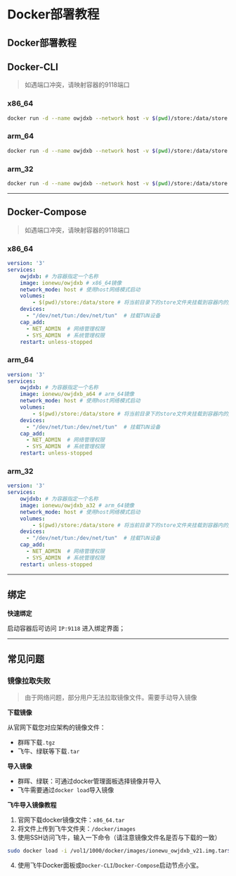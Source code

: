 # Docker部署教程

## Docker部署教程

## Docker-CLI

> 如遇端口冲突，请映射容器的9118端口

### x86\_64

```bash
docker run -d --name owjdxb --network host -v $(pwd)/store:/data/store --device /dev/net/tun:/dev/net/tun --cap-add NET_ADMIN --cap-add SYS_ADMIN --restart unless-stopped ionewu/owjdxb
```

### arm\_64

```bash
docker run -d --name owjdxb --network host -v $(pwd)/store:/data/store --device /dev/net/tun:/dev/net/tun --cap-add NET_ADMIN --cap-add SYS_ADMIN --restart unless-stopped ionewu/owjdxb_a64
```

### arm\_32

```bash
docker run -d --name owjdxb --network host -v $(pwd)/store:/data/store --device /dev/net/tun:/dev/net/tun --cap-add NET_ADMIN --cap-add SYS_ADMIN --restart unless-stopped ionewu/owjdxb_a32
```

***

## Docker-Compose

> 如遇端口冲突，请映射容器的9118端口

### x86\_64

```yaml
version: '3'
services:
    owjdxb: # 为容器指定一个名称
    image: ionewu/owjdxb # x86_64镜像
    network_mode: host # 使用host网络模式启动
    volumes:
        - $(pwd)/store:/data/store # 将当前目录下的store文件夹挂载到容器内的/data/store目录
    devices:
      - "/dev/net/tun:/dev/net/tun"  # 挂载TUN设备 
    cap_add:
      - NET_ADMIN  # 网络管理权限
      - SYS_ADMIN  # 系统管理权限
    restart: unless-stopped

```

### arm\_64

```yaml
version: '3'
services:
    owjdxb: # 为容器指定一个名称
    image: ionewu/owjdxb_a64 # arm_64镜像
    network_mode: host # 使用host网络模式启动
    volumes:
        - $(pwd)/store:/data/store # 将当前目录下的store文件夹挂载到容器内的/data/store目录
    devices:
      - "/dev/net/tun:/dev/net/tun"  # 挂载TUN设备 
    cap_add:
      - NET_ADMIN  # 网络管理权限
      - SYS_ADMIN  # 系统管理权限
    restart: unless-stopped
```

### arm\_32

```yaml
version: '3'
services:
    owjdxb: # 为容器指定一个名称
    image: ionewu/owjdxb_a32 # arm_64镜像
    network_mode: host # 使用host网络模式启动
    volumes:
        - $(pwd)/store:/data/store # 将当前目录下的store文件夹挂载到容器内的/data/store目录
    devices:
      - "/dev/net/tun:/dev/net/tun"  # 挂载TUN设备 
    cap_add:
      - NET_ADMIN  # 网络管理权限
      - SYS_ADMIN  # 系统管理权限
    restart: unless-stopped
```

***

## 绑定

**快速绑定**

启动容器后可访问 `IP:9118` 进入绑定界面；

***

## 常见问题

### 镜像拉取失败

> 由于网络问题，部分用户无法拉取镜像文件。需要手动导入镜像

**下载镜像**

从官网下载您对应架构的镜像文件：

* 群晖下载`.tgz`
* 飞牛、绿联等下载`.tar`

**导入镜像**

* 群晖、绿联：可通过docker管理面板选择镜像并导入
* 飞牛需要通过`docker load`导入镜像

**飞牛导入镜像教程**

1. 官网下载docker镜像文件：`x86_64.tar`
2. 将文件上传到飞牛文件夹：`/docker/images`
3. 使用SSH访问飞牛，输入一下命令（请注意镜像文件名是否与下载的一致）

```bash
sudo docker load -i /vol1/1000/docker/images/ionewu_owjdxb_v21.img.tar$$
```

4. 使用飞牛Docker面板或`Docker-CLI`/`Docker-Compose`启动节点小宝。
